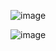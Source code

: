 ![image](https://github.com/MoustAhmed/E-commerce-Website/assets/121663630/6933e5e4-bd6b-4cc0-86de-fca1e0b40a8c)

![image](https://github.com/MoustAhmed/E-commerce-Website/assets/121663630/670d8418-741c-4429-a6c1-93cfd792a728)
